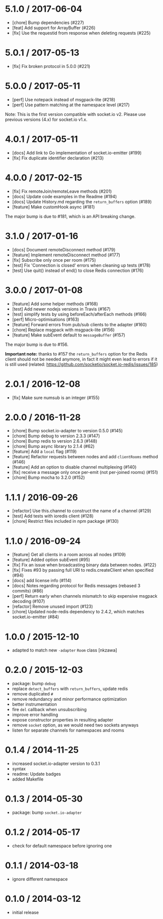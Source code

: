 
5.1.0 / 2017-06-04
===================

  * [chore] Bump dependencies (#227)
  * [feat] Add support for ArrayBuffer (#226)
  * [fix] Use the requestid from response when deleting requests (#225)

5.0.1 / 2017-05-13
===================

  * [fix] Fix broken protocol in 5.0.0 (#221)

5.0.0 / 2017-05-11
===================

  * [perf] Use notepack instead of msgpack-lite (#218)
  * [perf] Use pattern matching at the namespace level (#217)

Note: This is the first version compatible with socket.io v2. Please use previous versions (4.x) for socket.io v1.x.

4.0.1 / 2017-05-11
===================

  * [docs] Add link to Go implementation of socket.io-emitter (#199)
  * [fix] Fix duplicate identifier declaration (#213)

4.0.0 / 2017-02-15
===================

  * [fix] Fix remoteJoin/remoteLeave methods (#201)
  * [docs] Update code examples in the Readme (#194)
  * [docs] Update History.md regarding the `return_buffers` option (#189)
  * [feature] Make customHook async (#181)

The major bump is due to #181, which is an API breaking change.

3.1.0 / 2017-01-16
===================

  * [docs] Document remoteDisconnect method (#179)
  * [feature] Implement remoteDisconnect method (#177)
  * [fix] Subscribe only once per room (#175)
  * [test] Fix 'Connection is closed' errors when cleaning up tests (#178)
  * [test] Use quit() instead of end() to close Redis connection (#176)

3.0.0 / 2017-01-08
===================

  * [feature] Add some helper methods (#168)
  * [test] Add newer nodejs versions in Travis (#167)
  * [test] simplify tests by using beforeEach/afterEach methods (#166)
  * [perf] Micro-optimisations (#163)
  * [feature] Forward errors from pub/sub clients to the adapter (#160)
  * [chore] Replace msgpack with msgpack-lite (#156)
  * [feature] Make subEvent default to `messageBuffer` (#157)

The major bump is due to #156.

**Important note:** thanks to #157 the `return_buffers` option for the Redis client should not be needed anymore, in fact it might even lead to errors if it is still used (related: https://github.com/socketio/socket.io-redis/issues/185)

2.0.1 / 2016-12-08
===================

  * [fix] Make sure numsub is an integer (#155)

2.0.0 / 2016-11-28
===================

  * [chore] Bump socket.io-adapter to version 0.5.0 (#145)
  * [chore] Bump debug to version 2.3.3 (#147)
  * [chore] Bump redis to version 2.6.3 (#148)
  * [chore] Bump async library to 2.1.4 (#62)
  * [feature] Add a `local` flag (#119)
  * [feature] Refactor requests between nodes and add `clientRooms` method (#146)
  * [feature] Add an option to disable channel multiplexing (#140)
  * [fix] receive a message only once per-emit (not per-joined rooms) (#151)
  * [chore] Bump mocha to 3.2.0 (#152)

1.1.1 / 2016-09-26
==================

 * [refactor] Use this.channel to construct the name of a channel (#129)
 * [test] Add tests with ioredis client (#128)
 * [chore] Restrict files included in npm package (#130)

1.1.0 / 2016-09-24
==================

 * [feature] Get all clients in a room across all nodes (#109)
 * [feature] Added option subEvent (#95)
 * [fix] Fix an issue when broadcasting binary data between nodes. (#122)
 * [fix] Fixes #93 by passing full URI to redis.createClient when specified (#94)
 * [docs] add license info (#114)
 * [docs] Notes regarding protocol for Redis messages (rebased 3 commits) (#86)
 * [perf] Return early when channels mismatch to skip expensive msgpack decoding (#107)
 * [refactor] Remove unused import (#123)
 * [chore] Updated node-redis dependency to 2.4.2, which matches socket.io-emitter (#84)

1.0.0 / 2015-12-10
==================

  * adapted to match new `-adapter` `Room` class [nkzawa]

0.2.0 / 2015-12-03
==================

  * package: bump `debug`
  * replace `detect_buffers` with `return_buffers`, update redis
  * remove duplicated `#`
  * remove redundancy and minor performance optimization
  * better instrumentation
  * fire `del` callback when unsubscribing
  * improve error handling
  * expose constructor properties in resulting adapter
  * remove `socket` option, as we would need two sockets anyways
  * listen for separate channels for namespaces and rooms

0.1.4 / 2014-11-25
==================

 * increased socket.io-adapter version to 0.3.1
 * syntax
 * readme: Update badges
 * added Makefile

0.1.3 / 2014-05-30
==================

 * package: bump `socket.io-adapter`

0.1.2 / 2014-05-17
==================

 * check for default namespace before ignoring one

0.1.1 / 2014-03-18
==================

 * ignore different namespace

0.1.0 / 2014-03-12
==================

 * initial release
